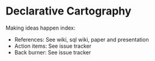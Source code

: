 # Declarative Cartography

Making ideas happen index:

* References: See wiki, sql wiki, paper and presentation
* Action items: See issue tracker
* Back burner: See issue tracker
